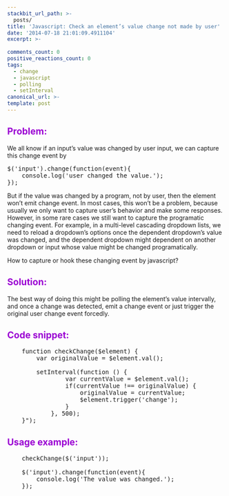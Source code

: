 ```yaml
---
stackbit_url_path: >-
  posts/
title: 'Javascript: Check an element’s value change not made by user'
date: '2014-07-18 21:01:09.4911104'
excerpt: >-
  
comments_count: 0
positive_reactions_count: 0
tags: 
  - change
  - javascript
  - polling
  - setInterval
canonical_url: >-
template: post
---
```

<h2><font color="#9b00d3">Problem:</font></h2>  <p>We all know if an input’s value was changed by user input, we can capture this change event by </p>  <pre class="brush: javascript">$('input').change(function(event){
	console.log('user changed the value.');
});</pre>

<p>But if the value was changed by a program, not by user, then the element won’t emit change event. In most cases, this won’t be a problem, because usually we only want to capture user’s behavior and make some responses. However, in some rare cases we still want to capture the programatic changing event. For example, in a multi-level cascading dropdown lists, we need to reload a dropdown’s options once the dependent dropdown’s value was changed, and the dependent dropdown might dependent on another dropdown or input whose value might be changed programatically.</p>

<p>How to capture or hook these changing event by javascript?</p>

<h2><font color="#9b00d3">Solution:</font></h2>

<p>The best way of doing this might be polling the element’s value intervally, and once a change was detected, emit a change event or just trigger the original user change event forcedly.</p>

<h2><font color="#9b00d3">Code snippet:</font></h2>

<pre class="brush: javascript">    function checkChange($element) {
        var originalValue = $element.val();

        setInterval(function () {
                var currentValue = $element.val();
                if(currentValue !== originalValue) {
                    originalValue = currentValue;
                    $element.trigger('change');
                }
            }, 500);
    }&quot;);</pre>

<h2><font color="#9b00d3">Usage example:</font></h2>

<pre class="brush: javascript">    checkChange($('input'));

    $('input').change(function(event){
        console.log('The value was changed.');
    });</pre>